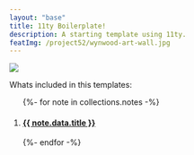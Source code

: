 ```yaml
---
layout: "base"
title: 11ty Boilerplate!
description: A starting template using 11ty.
featImg: /project52/wynwood-art-wall.jpg
---
```


<article>
<img src="{{cloudinary.logomarkUrl}}{{featImg}}" class="full-width" />
<section class="content">
  <p>Whats included in this templates:</p>
  <ol>
  {%- for note in collections.notes -%}
    <li>
      <h4><a href="{{ note.url }}">{{ note.data.title }}</a></h4>
    </li>
  {%- endfor -%}
  </ol>
</section>
</article>
